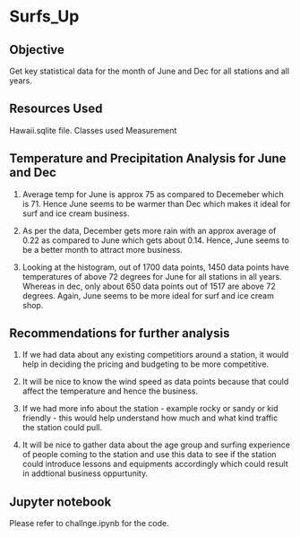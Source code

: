 # Surfs_Up
## Objective
  
Get key statistical data for the month of June and Dec for all stations and all years.

## Resources Used
  
Hawaii.sqlite file. Classes used Measurement
  
## Temperature and Precipitation Analysis for June and Dec
  
1. Average temp for June is approx 75 as compared to Decemeber which is 71. Hence June seems to be warmer than Dec which makes it ideal for surf and ice cream business.
  
2. As per the data, December gets more rain with an approx average of 0.22 as compared to June which gets about 0.14. Hence, June seems to be a better month to attract more business.
  
3. Looking at the histogram, out of 1700 data points, 1450 data points have temperatures of above 72 degrees for June for all stations in all years. Whereas in dec, only about 650 data points out of 1517 are above 72 degrees. Again, June seems to be more ideal for surf and ice cream shop.
  
## Recommendations for further analysis
  
1. If we had data about any existing competitiors around a station, it would help in deciding the pricing and budgeting to be more competitive.
  
2. It will be nice to know the wind speed as data points because that could affect the temperature and hence the business.
  
3. If we had more info about the station - example rocky or sandy or kid friendly - this would help understand how much and what kind traffic the station could pull.
  
4. It will be nice to gather data about the age group and surfing experience of people coming to the station and use this data to see if the station could introduce lessons and equipments accordingly which could result in addtional business oppurtunity.

## Jupyter notebook
  
Please refer to challnge.ipynb for the code.
